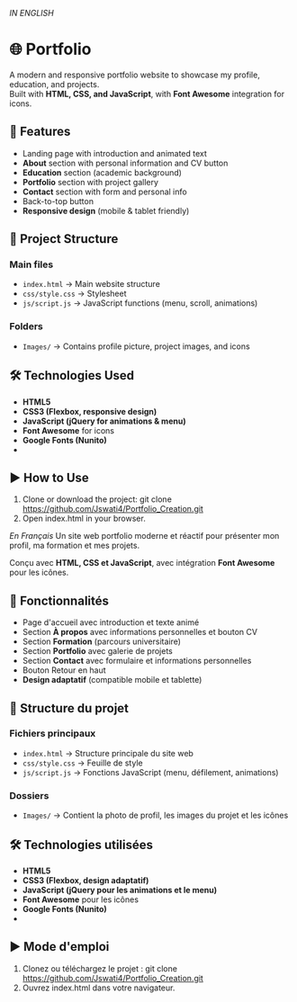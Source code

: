 *IN ENGLISH*
# 🌐 Portfolio 

A modern and responsive portfolio website to showcase my profile, education, and projects.  
Built with **HTML, CSS, and JavaScript**, with **Font Awesome** integration for icons.

## 🚀 Features

- Landing page with introduction and animated text  
- **About** section with personal information and CV button  
- **Education** section (academic background)  
- **Portfolio** section with project gallery  
- **Contact** section with form and personal info  
- Back-to-top button  
- **Responsive design** (mobile & tablet friendly)

## 📂 Project Structure

### Main files
- `index.html` → Main website structure  
- `css/style.css` → Stylesheet  
- `js/script.js` → JavaScript functions (menu, scroll, animations)

### Folders
- `Images/` → Contains profile picture, project images, and icons  

## 🛠️ Technologies Used

- **HTML5**  
- **CSS3 (Flexbox, responsive design)**  
- **JavaScript (jQuery for animations & menu)**  
- **Font Awesome** for icons  
- **Google Fonts (Nunito)**
- 
## ▶️ How to Use

1. Clone or download the project:  git clone https://github.com/Jswati4/Portfolio_Creation.git
2. Open index.html in your browser.


*En Français*
Un site web portfolio moderne et réactif pour présenter mon profil, ma formation et mes projets.

Conçu avec **HTML, CSS et JavaScript**, avec intégration **Font Awesome** pour les icônes.

## 🚀 Fonctionnalités

- Page d'accueil avec introduction et texte animé
- Section **À propos** avec informations personnelles et bouton CV
- Section **Formation** (parcours universitaire)
- Section **Portfolio** avec galerie de projets
- Section **Contact** avec formulaire et informations personnelles
- Bouton Retour en haut
- **Design adaptatif** (compatible mobile et tablette)

## 📂 Structure du projet

### Fichiers principaux
- `index.html` → Structure principale du site web
- `css/style.css` → Feuille de style
- `js/script.js` → Fonctions JavaScript (menu, défilement, animations)

### Dossiers
- `Images/` → Contient la photo de profil, les images du projet et les icônes

## 🛠️ Technologies utilisées

- **HTML5**
- **CSS3 (Flexbox, design adaptatif)**
- **JavaScript (jQuery pour les animations et le menu)**
- **Font Awesome** pour les icônes
- **Google Fonts (Nunito)**
-
## ▶️ Mode d'emploi

1. Clonez ou téléchargez le projet : git clone https://github.com/Jswati4/Portfolio_Creation.git
2. Ouvrez index.html dans votre navigateur.
